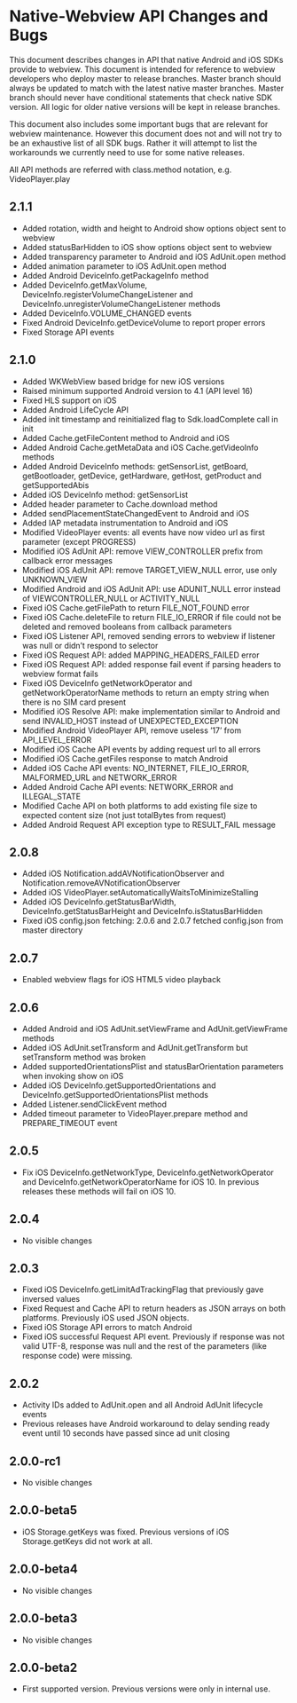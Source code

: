 # Native-Webview API Changes and Bugs

This document describes changes in API that native Android and iOS SDKs provide
to webview. This document is intended for reference to webview developers who
deploy master to release branches. Master branch should always be updated to
match with the latest native master branches. Master branch should never have
conditional statements that check native SDK version. All logic for older
native versions will be kept in release branches.

This document also includes some important bugs that are relevant for webview
maintenance. However this document does not and will not try to be an
exhaustive list of all SDK bugs. Rather it will attempt to list the workarounds
we currently need to use for some native releases.

All API methods are referred with class.method notation, e.g. VideoPlayer.play

## 2.1.1

* Added rotation, width and height to Android show options object sent to webview
* Added statusBarHidden to iOS show options object sent to webview
* Added transparency parameter to Android and iOS AdUnit.open method
* Added animation parameter to iOS AdUnit.open method
* Added Android DeviceInfo.getPackageInfo method
* Added DeviceInfo.getMaxVolume, DeviceInfo.registerVolumeChangeListener and DeviceInfo.unregisterVolumeChangeListener methods
* Added DeviceInfo.VOLUME_CHANGED events
* Fixed Android DeviceInfo.getDeviceVolume to report proper errors
* Fixed Storage API events

## 2.1.0

* Added WKWebView based bridge for new iOS versions
* Raised minimum supported Android version to 4.1 (API level 16)
* Fixed HLS support on iOS
* Added Android LifeCycle API
* Added init timestamp and reinitialized flag to Sdk.loadComplete call in init
* Added Cache.getFileContent method to Android and iOS
* Added Android Cache.getMetaData and iOS Cache.getVideoInfo methods
* Added Android DeviceInfo methods: getSensorList, getBoard, getBootloader, getDevice, getHardware, getHost, getProduct and getSupportedAbis
* Added iOS DeviceInfo method: getSensorList
* Added header parameter to Cache.download method
* Added sendPlacementStateChangedEvent to Android and iOS
* Added IAP metadata instrumentation to Android and iOS
* Modified VideoPlayer events: all events have now video url as first parameter (except PROGRESS)
* Modified iOS AdUnit API: remove VIEW_CONTROLLER prefix from callback error messages
* Modified iOS AdUnit API: remove TARGET_VIEW_NULL error, use only UNKNOWN_VIEW
* Modified Android and iOS AdUnit API: use ADUNIT_NULL error instead of VIEWCONTROLLER_NULL or ACTIVITY_NULL
* Fixed iOS Cache.getFilePath to return FILE_NOT_FOUND error
* Fixed iOS Cache.deleteFile to return FILE_IO_ERROR if file could not be deleted and removed booleans from callback parameters
* Fixed iOS Listener API, removed sending errors to webview if listener was null or didn’t respond to selector
* Fixed iOS Request API: added MAPPING_HEADERS_FAILED error
* Fixed iOS Request API: added response fail event if parsing headers to webview format fails
* Fixed iOS DeviceInfo getNetworkOperator and getNetworkOperatorName methods to return an empty string when there is no SIM card present
* Modified iOS Resolve API: make implementation similar to Android and send INVALID_HOST instead of UNEXPECTED_EXCEPTION
* Modified Android VideoPlayer API, remove useless ’17’ from API_LEVEL_ERROR
* Modified iOS Cache API events by adding request url to all errors
* Modified iOS Cache.getFiles response to match Android
* Added iOS Cache API events: NO_INTERNET, FILE_IO_ERROR, MALFORMED_URL and NETWORK_ERROR
* Added Android Cache API events: NETWORK_ERROR and ILLEGAL_STATE
* Modified Cache API on both platforms to add existing file size to expected content size (not just totalBytes from request)
* Added Android Request API exception type to RESULT_FAIL message


## 2.0.8

* Added iOS Notification.addAVNotificationObserver and Notification.removeAVNotificationObserver
* Added iOS VideoPlayer.setAutomaticallyWaitsToMinimizeStalling
* Added iOS DeviceInfo.getStatusBarWidth, DeviceInfo.getStatusBarHeight and DeviceInfo.isStatusBarHidden
* Fixed iOS config.json fetching: 2.0.6 and 2.0.7 fetched config.json from master directory

## 2.0.7

* Enabled webview flags for iOS HTML5 video playback

## 2.0.6

* Added Android and iOS AdUnit.setViewFrame and AdUnit.getViewFrame methods
* Added iOS AdUnit.setTransform and AdUnit.getTransform but setTransform method was broken
* Added supportedOrientationsPlist and statusBarOrientation parameters when invoking show on iOS
* Added iOS DeviceInfo.getSupportedOrientations and DeviceInfo.getSupportedOrientationsPlist methods
* Added Listener.sendClickEvent method
* Added timeout parameter to VideoPlayer.prepare method and PREPARE_TIMEOUT event

## 2.0.5

* Fix iOS DeviceInfo.getNetworkType, DeviceInfo.getNetworkOperator and DeviceInfo.getNetworkOperatorName for iOS 10. In previous releases these methods will fail on iOS 10.

## 2.0.4

* No visible changes

## 2.0.3

* Fixed iOS DeviceInfo.getLimitAdTrackingFlag that previously gave inversed values
* Fixed Request and Cache API to return headers as JSON arrays on both platforms. Previously iOS used JSON objects.
* Fixed iOS Storage API errors to match Android
* Fixed iOS successful Request API event. Previously if response was not valid UTF-8, response was null and the rest of the parameters (like response code) were missing.

## 2.0.2

* Activity IDs added to AdUnit.open and all Android AdUnit lifecycle events
* Previous releases have Android workaround to delay sending ready event until 10 seconds have passed since ad unit closing

## 2.0.0-rc1

* No visible changes

## 2.0.0-beta5

* iOS Storage.getKeys was fixed. Previous versions of iOS Storage.getKeys did not work at all.

## 2.0.0-beta4

* No visible changes

## 2.0.0-beta3

* No visible changes

## 2.0.0-beta2

* First supported version. Previous versions were only in internal use.
